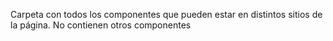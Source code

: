 Carpeta con todos los componentes que pueden estar en distintos sitios de la página.
No contienen otros componentes
